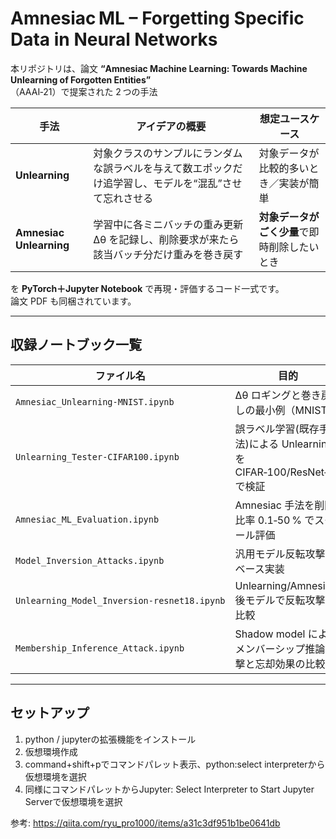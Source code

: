 # Amnesiac ML – Forgetting Specific Data in Neural Networks

本リポジトリは、論文 **“Amnesiac Machine Learning: Towards Machine Unlearning of Forgotten Entities”**  
（AAAI‑21）で提案された 2 つの手法

| 手法                | アイデアの概要 | 想定ユースケース |
|--------------------|---------------|------------------|
| **Unlearning**     | 対象クラスのサンプルにランダムな誤ラベルを与えて数エポックだけ追学習し、モデルを“混乱”させて忘れさせる | 対象データが比較的多いとき／実装が簡単 |
| **Amnesiac Unlearning** | 学習中に各ミニバッチの重み更新 Δθ を記録し、削除要求が来たら該当バッチ分だけ重みを巻き戻す | **対象データがごく少量**で即時削除したいとき |

を **PyTorch＋Jupyter Notebook** で再現・評価するコード一式です。  
論文 PDF も同梱されています。

---

## 収録ノートブック一覧

| ファイル名 | 目的 |
|------------|------|
| `Amnesiac_Unlearning‑MNIST.ipynb` | Δθ ロギングと巻き戻しの最小例（MNIST） |
| `Unlearning_Tester‑CIFAR100.ipynb` | 誤ラベル学習(既存手法)による Unlearning を CIFAR‑100/ResNet‑18 で検証 |
| `Amnesiac_ML_Evaluation.ipynb` | Amnesiac 手法を削除比率 0.1‑50 % でスケール評価 |
| `Model_Inversion_Attacks.ipynb` | 汎用モデル反転攻撃のベース実装 |
| `Unlearning_Model_Inversion‑resnet18.ipynb` | Unlearning/Amnesiac 後モデルで反転攻撃を比較 |
| `Membership_Inference_Attack.ipynb` | Shadow model によるメンバーシップ推論攻撃と忘却効果の比較 |


---

## セットアップ

1. python / jupyterの拡張機能をインストール
2. 仮想環境作成
3. command+shift+pでコマンドパレット表示、python:select interpreterから仮想環境を選択
4. 同様にコマンドパレットからJupyter: Select Interpreter to Start Jupyter Serverで仮想環境を選択

参考: https://qiita.com/ryu_pro1000/items/a31c3df951b1be0641db
